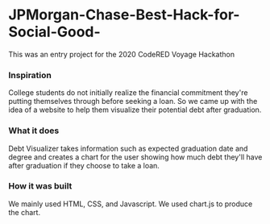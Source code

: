 # JPMorgan-Chase-Best-Hack-for-Social-Good-
This was an entry project for the 2020 CodeRED Voyage Hackathon

### Inspiration
College students do not initially realize the financial commitment they're putting themselves through before seeking a loan. So we came up with the idea of a website to help them visualize their potential debt after graduation.

### What it does
Debt Visualizer takes information such as expected graduation date and degree and creates a chart for the user showing how much debt they'll have after graduation if they choose to take a loan.

### How it was built
We mainly used HTML, CSS, and Javascript. We used chart.js to produce the chart.

